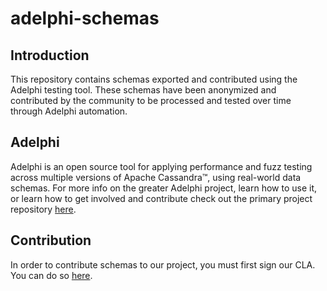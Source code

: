 # adelphi-schemas

## Introduction

This repository contains schemas exported and contributed using the Adelphi testing tool.  These schemas have been anonymized and contributed by the community to be processed and tested over time through Adelphi automation.

## Adelphi

Adelphi is an open source tool for applying performance and fuzz testing across multiple versions of Apache Cassandra&trade;, using real-world data schemas.  For more info on the greater Adelphi project, learn how to use it, or learn how to get involved and contribute check out the primary project repository [here](https://github.com/datastax/adelphi).

## Contribution

In order to contribute schemas to our project, you must first sign our CLA.  You can do so [here](https://cla.datastax.com/).
